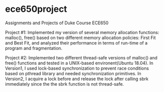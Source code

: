 # ece650project
Assignments and Projects of Duke Course ECE650

Project #1: Implemented my version of several memory allocation functions: malloc(), free() based on two different memory allocation policies: First Fit and Best Fit, and analyzed their performance in terms of run-time of a program and fragmentation. 

Project #2: Implemented two different thread-safe versions of malloc() and free() functions and tested in a UNIX-based environent(Ubuntu 18.04). 
In Version1, I used lock-based synchronization to prevent race conditions based on pthread library and needed synchronization primitives. 
In Version2, I acquire a lock before and release the lock after calling sbrk immediately since the the sbrk function is not thread-safe.

